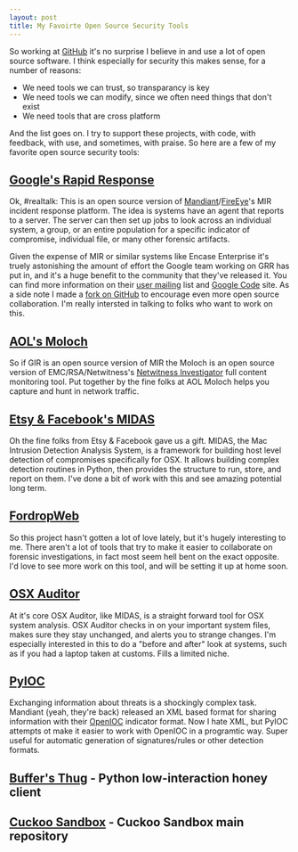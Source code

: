 ```yaml
---
layout: post
title: My Favoirte Open Source Security Tools
---
```

So working at [GitHub](http://github.com) it's no surprise I believe in and use a lot of open source software. I think especially for security this makes sense, for a number of reasons:
* We need tools we can trust, so transparancy is key
* We need tools we can modify, since we often need things that don't exist
* We need tools that are cross platform

And the list goes on. I try to support these projects, with code, with feedback, with use, and sometimes, with praise. So here are a few of my favorite open source security tools:

## [Google's Rapid Response](https://code.google.com/p/grr/)
Ok, #realtalk: This is an open source version of [Mandiant](http://www.mandiant.com)/[FireEye](http://www.fireeye.com)'s MIR incident response platform. The idea is systems have an agent that reports to a server. The server can then set up jobs to look across an individual system, a group, or an entire population for a specific indicator of compromise, individual file, or many other forensic artifacts. 

Given the expense of MIR or similar systems like Encase Enterprise it's truely astonishing the amount of effort the Google team working on GRR has put in, and it's a huge benefit to the community that they've released it. You can find more information on their [user mailing](https://groups.google.com/forum/#!forum/grr-users) list and [Google Code](https://code.google.com/p/grr/) site. As a side note I made a [fork on GitHub](https://github.com/grr-hackers/grr) to encourage even more open source collaboration. I'm really intersted in talking to folks who want to work on this.

## [AOL's Moloch](https://github.com/aol/moloch)
So if GIR is an open source version of MIR the Moloch is an open source version of EMC/RSA/Netwitness's [Netwitness Investigator](http://www.emc.com/security/rsa-netwitness.htm) full content monitoring tool. Put together by the fine folks at AOL Moloch helps you capture and hunt in network traffic.

## [Etsy & Facebook's MIDAS](https://github.com/etsy/midas)
Oh the fine folks from Etsy & Facebook gave us a gift. MIDAS, the Mac Intrusion Detection Analysis System, is a framework for building host level detection of compromises specifically for OSX. It allows building complex detection routines in Python, then provides the structure to run, store, and report on them. I've done a bit of work with this and see amazing potential long term. 

## [FordropWeb](https://github.com/berggren/fordropweb)
So this project hasn't gotten a lot of love lately, but it's hugely interesting to me. There aren't a lot of tools that try to make it easier to collaborate on forensic investigations, in fact most seem hell bent on the exact opposite. I'd love to see more work on this tool, and will be setting it up at home soon.

## [OSX Auditor](https://github.com/jipegit/OSXAuditor)
At it's core OSX Auditor, like MIDAS, is a straight forward tool for OSX system analysis. OSX Auditor checks in on your important system files, makes sure they stay unchanged, and alerts you to strange changes. I'm especially interested in this to do a "before and after" look at systems, such as if you had a laptop taken at customs. Fills a limited niche.

## [PyIOC](https://github.com/jeffbryner/pyioc)
Exchanging information about threats is a shockingly complex task. Mandiant (yeah, they're back) released an XML based format for sharing information with their [OpenIOC](http://www.openioc.org) indicator format. Now I hate XML, but PyIOC attempts ot make it easier to work with OpenIOC in a programtic way. Super useful for automatic generation of signatures/rules or other detection formats.

## [Buffer's Thug](https://github.com/buffer/thug) - Python low-interaction honey client
## [Cuckoo Sandbox](https://github.com/cuckoobox/cuckoo) - Cuckoo Sandbox main repository

